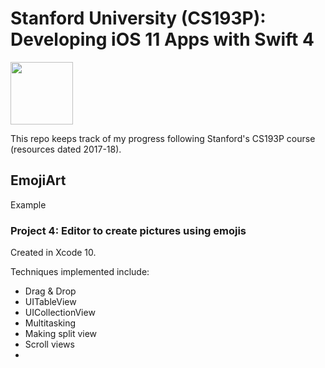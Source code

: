 # Stanford University (CS193P): Developing iOS 11 Apps with Swift 4

<img src="https://is3-ssl.mzstatic.com/image/thumb/course/CobaltPublic128/v4/81/d0/9c/81d09ca1-ec7b-19b2-a215-4ae39df215c5/source/168x214.png" width="100">

This repo keeps track of my progress following Stanford's CS193P course (resources dated 2017-18).

## EmojiArt
Example

### Project 4: Editor to create pictures using emojis

Created in Xcode 10. 

Techniques implemented include:

- Drag & Drop
- UITableView
- UICollectionView
- Multitasking 
- Making split view 
- Scroll views
-  
